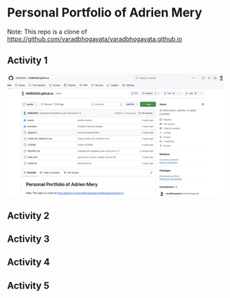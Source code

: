 # Personal Portfolio of Adrien Mery

Note: This repo is a clone of
https://github.com/varadbhogayata/varadbhogayata.github.io

## Activity 1

![alt text](images/sc1.png)

## Activity 2

## Activity 3

## Activity 4

## Activity 5
